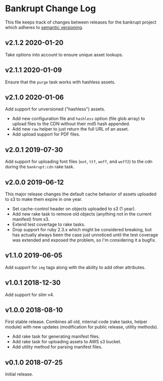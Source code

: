 # Bankrupt Change Log

This file keeps track of changes between releases for the bankrupt project
which adheres to [semantic versioning](https://semver.org).

## v2.1.2 2020-01-20

Take options into account to ensure unique asset lookups.

## v2.1.1 2020-01-09

Ensure that the `purge` task works with hashless assets.

## v2.1.0 2020-01-06

Add support for unversioned ("hashless") assets.

* Add new configuration file and `hashless` option (file glob array) to upload
  files to the CDN without their md5 hash appended.
* Add new `raw` helper to just return the full URL of an asset.
* Add upload support for PDF files.

## v2.0.1 2019-07-30

Add support for uploading font files (`eot`, `ttf`, `woff`, and `woff2`) to
the cdn during the `bankrupt:cdn` rake task.

## v2.0.0 2019-06-12

This major release changes the default cache behavior of assets uploaded to s3
to make them expire in one year.

* Set cache-control header on objects uploaded to s3 (1 year).
* Add new rake task to remove old objects (anything not in the current
  manifest) from s3.
* Extend test covertage to rake tasks.
* Drop support for ruby 2.3.x which might be considered breaking, but has
  actually always been the case just unnoticed until the test coverage was
  extended and exposed the problem, so I'm considering it a bugfix.

## v1.1.0 2019-06-05

Add support for `img` tags along with the ability to add other attributes.

## v1.0.1 2018-12-30

Add support for slim v4.

## v1.0.0 2018-08-10

First stable release. Combines all old, internal code (rake tasks, helper
module) with new updates (modification for public release, utility methods).

* Add rake task for generating manifest files.
* Add rake task for uploading assets to AWS s3 bucket.
* Add utility method for parsing manifest files.

## v0.1.0 2018-07-25

Initial release.
